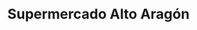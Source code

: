 ---
title: "Supermercado Alto Aragón"
url: /panticosa/supermercado-alto-aragon/
shop: supermercado
---